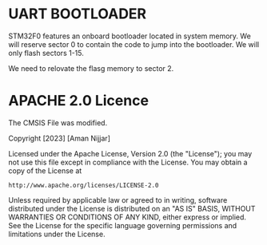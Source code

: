 # UART BOOTLOADER

STM32F0 features an onboard bootloader located in system memory. We will reserve sector 0 to contain the code to jump into the bootloader. We will only flash sectors 1-15.

We need to relovate the flasg memory to sector 2. 
# APACHE 2.0 Licence
The CMSIS File was modified.

Copyright [2023] [Aman Nijjar]

Licensed under the Apache License, Version 2.0 (the "License");
you may not use this file except in compliance with the License.
You may obtain a copy of the License at

    http://www.apache.org/licenses/LICENSE-2.0

Unless required by applicable law or agreed to in writing, software
distributed under the License is distributed on an "AS IS" BASIS,
WITHOUT WARRANTIES OR CONDITIONS OF ANY KIND, either express or implied.
See the License for the specific language governing permissions and
limitations under the License.